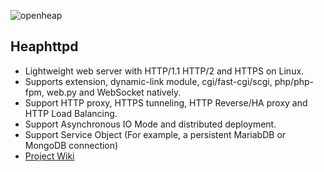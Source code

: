 ![openheap](https://raw.githubusercontent.com/uplusware/heaphttpd/master/doc/heaphttpd.png)

## Heaphttpd
* Lightweight web server with HTTP/1.1 HTTP/2 and HTTPS on Linux.
* Supports extension, dynamic-link module, cgi/fast-cgi/scgi, php/php-fpm, web.py and WebSocket natively.
* Support HTTP proxy, HTTPS tunneling, HTTP Reverse/HA proxy and HTTP Load Balancing.
* Support Asynchronous IO Mode and distributed deployment.
* Support Service Object (For example, a persistent MariabDB or MongoDB connection)
* [Project Wiki](https://github.com/uplusware/heaphttpd/wiki/)
